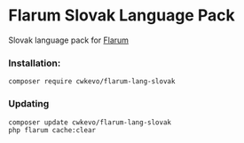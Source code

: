 # Flarum Slovak Language Pack

Slovak language pack for [Flarum](https://flarum.org)

### Installation:
```
composer require cwkevo/flarum-lang-slovak
```

### Updating
```
composer update cwkevo/flarum-lang-slovak
php flarum cache:clear
```
